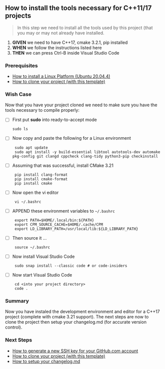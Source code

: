 

## How to install the tools necessary for C++11/17 projects
> In this step we need to install all the tools used by this project (that you may or may not already have installed.

 1. **GIVEN** we need to have C++17, cmake 3.2.1, pip installed
 2. **WHEN** we follow the instructions listed here
 3. **THEN** we can press Ctrl-B inside Visual Studio Code

### Prerequisites
  - [How to install a Linux Platform (Ubuntu 20.04.4)](https://github.com/perriera/extras_oci/blob/dev/docs/UBUNTU.md)
  - [How to clone your project (with this template)](https://github.com/perriera/extras_oci/blob/dev/docs/CLONE.md)

 
### Wish Case
Now that you have your project cloned we need to make sure you have the tools necessary to compile properly:

  - [ ] First put **sudo** into ready-to-accept mode
	
		sudo ls
	
 - [ ] Now copy and paste the following for a Linux environment

		sudo apt update
		sudo apt install -y build-essential libtool autotools-dev automake pkg-config git clangd cppcheck clang-tidy python3-pip checkinstall

 - [ ] Assuming that was successful, install CMake 3.21

		pip install clang-format
		pip install cmake-format
		pip install cmake

 - [ ] Now open the vi editor 

		vi ~/.bashrc
		
 - [ ] APPEND these environment variables to `~/.bashrc `
		
		export PATH=$HOME/.local/bin:${PATH}
		export CPM_SOURCE_CACHE=$HOME/.cache/CPM
		export LD_LIBRARY_PATH=/usr/local/lib:${LD_LIBRARY_PATH}

 - [ ] Then source it ... 

		source ~/.bashrc

 - [ ] Now install Visual Studio Code

		sudo snap install --classic code # or code-insiders

 - [ ] Now start Visual Studio Code

		cd <into your project directory>
		code .

### Summary 
Now you have instaled the development environment and editor for a C++17 project (complete with cmake 3.21 support). The next steps are now to clone the project then setup your changelog.md (for accurate version control).

### Next Steps
 - [How to generate a new SSH key for your GitHub.com account](https://github.com/perriera/extras_oci/blob/dev/docs/SSHKEY.md)
 - [How to clone your project (with this template)](https://github.com/perriera/extras_oci/blob/dev/docs/CLONE.md)
 - [How to setup your changelog.md](https://github.com/perriera/extras_oci/blob/dev/docs/CHANGELOG.md)


